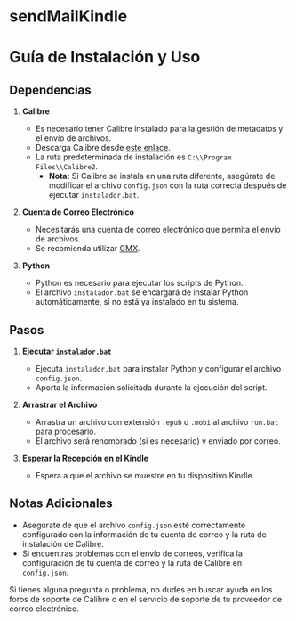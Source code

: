 # sendMailKindle
 
# Guía de Instalación y Uso

## Dependencias

1. **Calibre**
   - Es necesario tener Calibre instalado para la gestión de metadatos y el envío de archivos.
   - Descarga Calibre desde [este enlace](https://calibre-ebook.com/es/download_windows).
   - La ruta predeterminada de instalación es `C:\\Program Files\\Calibre2`. 
     - **Nota:** Si Calibre se instala en una ruta diferente, asegúrate de modificar el archivo `config.json` con la ruta correcta después de ejecutar `instalador.bat`.

2. **Cuenta de Correo Electrónico**
   - Necesitarás una cuenta de correo electrónico que permita el envío de archivos. 
   - Se recomienda utilizar [GMX](https://www.gmx.es).

3. **Python**
   - Python es necesario para ejecutar los scripts de Python. 
   - El archivo `instalador.bat` se encargará de instalar Python automáticamente, si no está ya instalado en tu sistema.

## Pasos

1. **Ejecutar `instalador.bat`**
   - Ejecuta `instalador.bat` para instalar Python y configurar el archivo `config.json`.
   - Aporta la información solicitada durante la ejecución del script.

2. **Arrastrar el Archivo**
   - Arrastra un archivo con extensión `.epub` o `.mobi` al archivo `run.bat` para procesarlo.
   - El archivo será renombrado (si es necesario) y enviado por correo.

3. **Esperar la Recepción en el Kindle**
   - Espera a que el archivo se muestre en tu dispositivo Kindle.

## Notas Adicionales

- Asegúrate de que el archivo `config.json` esté correctamente configurado con la información de tu cuenta de correo y la ruta de instalación de Calibre.
- Si encuentras problemas con el envío de correos, verifica la configuración de tu cuenta de correo y la ruta de Calibre en `config.json`.

Si tienes alguna pregunta o problema, no dudes en buscar ayuda en los foros de soporte de Calibre o en el servicio de soporte de tu proveedor de correo electrónico.

